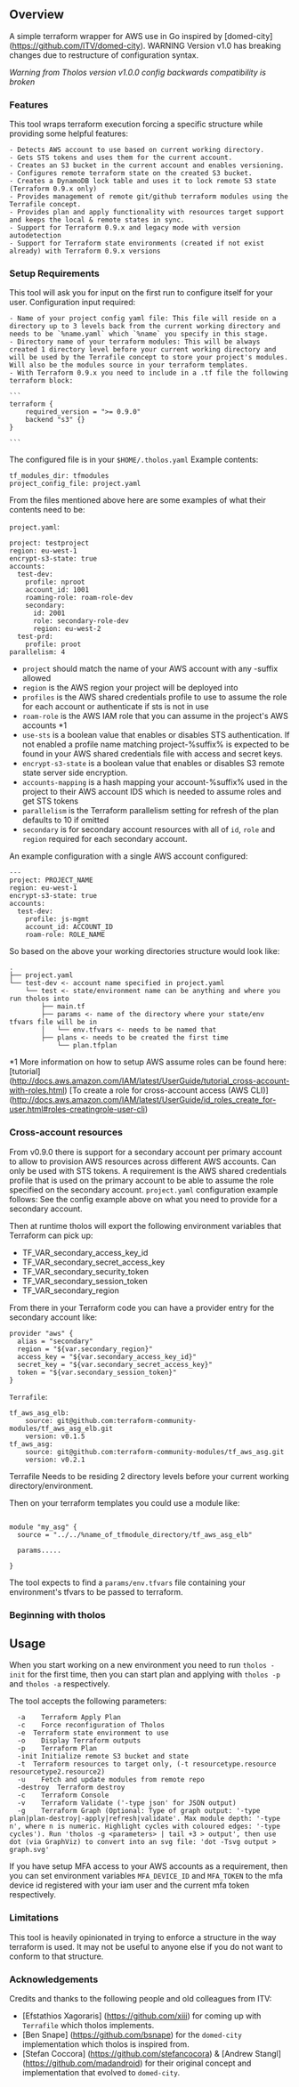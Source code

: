 ## Overview

A simple terraform wrapper for AWS use in Go inspired by [domed-city] (https://github.com/ITV/domed-city).
WARNING Version v1.0 has breaking changes due to restructure of configuration syntax.

*Warning from Tholos version v1.0.0 config backwards compatibility is broken*

### Features

This tool wraps terraform execution forcing a specific structure while providing some helpful features:

	- Detects AWS account to use based on current working directory.
	- Gets STS tokens and uses them for the current account.
	- Creates an S3 bucket in the current account and enables versioning.
	- Configures remote terraform state on the created S3 bucket.
	- Creates a DynamoDB lock table and uses it to lock remote S3 state (Terraform 0.9.x only)
	- Provides management of remote git/github terraform modules using the Terrafile concept.
	- Provides plan and apply functionality with resources target support and keeps the local & remote states in sync.
	- Support for Terraform 0.9.x and legacy mode with version autodetection
	- Support for Terraform state environments (created if not exist already) with Terraform 0.9.x versions


### Setup Requirements

This tool will ask you for input on the first run to configure itself for your user.
Configuration input required:

	- Name of your project config yaml file: This file will reside on a directory up to 3 levels back from the current working directory and needs to be `%name.yaml` which `%name` you specify in this stage.
	- Directory name of your terraform modules: This will be always created 1 directory level before your current working directory and will be used by the Terrafile concept to store your project's modules. Will also be the modules source in your terraform templates.
	- With Terraform 0.9.x you need to include in a .tf file the following terraform block:

	```
	terraform {
	    required_version = ">= 0.9.0"
	    backend "s3" {}
	}

	```

The configured file is in your `$HOME/.tholos.yaml`
Example contents:

```
tf_modules_dir: tfmodules
project_config_file: project.yaml

```



From the files mentioned above here are some examples of what their contents need to be:

`project.yaml`:

```
project: testproject
region: eu-west-1
encrypt-s3-state: true
accounts:
  test-dev:
    profile: nproot
    account_id: 1001
    roaming-role: roam-role-dev
    secondary:
      id: 2001
      role: secondary-role-dev
      region: eu-west-2
  test-prd:
    profile: proot
parallelism: 4

```
- `project` should match the name of your AWS account with any -suffix allowed
- `region` is the AWS region your project will be deployed into
- `profiles` is the AWS shared credentials profile to use to assume the role for each account or authenticate if sts is not in use
- `roam-role` is the AWS IAM role that you can assume in the project's AWS accounts *1
- `use-sts` is a boolean value that enables or disables STS authentication. If not enabled a profile name matching project-%suffix% is expected to be found in your AWS shared credentials file with access and secret keys.
- `encrypt-s3-state` is a boolean value that enables or disables S3 remote state server side encryption.
- `accounts-mapping` is a hash mapping your account-%suffix% used in the project to their AWS account IDS which is needed to assume roles and get STS tokens
- `parallelism` is the Terraform parallelism setting for refresh of the plan defaults to 10 if omitted
- `secondary` is for secondary account resources with all of `id`, `role` and `region` required for each secondary account.

An example configuration with a single AWS account configured:

```
---
project: PROJECT_NAME
region: eu-west-1
encrypt-s3-state: true
accounts:
  test-dev:
    profile: js-mgmt
    account_id: ACCOUNT_ID
    roam-role: ROLE_NAME
```


So based on the above your working directories structure would look like:

```
.
├── project.yaml
└── test-dev <- account name specified in project.yaml
    └── test <- state/environment name can be anything and where you run tholos into
        ├── main.tf
        ├── params <- name of the directory where your state/env tfvars file will be in
        │   └── env.tfvars <- needs to be named that
        ├── plans <- needs to be created the first time
            └── plan.tfplan

```

*1 More information on how to setup AWS assume roles can be found here: [tutorial] (http://docs.aws.amazon.com/IAM/latest/UserGuide/tutorial_cross-account-with-roles.html) [To create a role for cross-account access (AWS CLI)] (http://docs.aws.amazon.com/IAM/latest/UserGuide/id_roles_create_for-user.html#roles-creatingrole-user-cli)

### Cross-account resources

From v0.9.0 there is support for a secondary account per primary account to allow to provision AWS resources across different AWS accounts. Can only be used with STS tokens. A requirement is the AWS shared credentials profile that is used on the primary account to be able to assume the role specified on the secondary account. `project.yaml` configuration example follows:
See the config example above on what you need to provide for a secondary account.

Then at runtime tholos will export the following environment variables that Terraform can pick up:

- TF_VAR_secondary_access_key_id
- TF_VAR_secondary_secret_access_key
- TF_VAR_secondary_security_token
- TF_VAR_secondary_session_token
- TF_VAR_secondary_region

From there in your Terraform code you can have a provider entry for the secondary account like:

```
provider "aws" {
  alias = "secondary"
  region = "${var.secondary_region}"
  access_key = "${var.secondary_access_key_id}"
  secret_key = "${var.secondary_secret_access_key}"
  token = "${var.secondary_session_token}"
}

```

`Terrafile`:

```
tf_aws_asg_elb:
	source: git@github.com:terraform-community-modules/tf_aws_asg_elb.git
	version: v0.1.5
tf_aws_asg:
	source: git@github.com:terraform-community-modules/tf_aws_asg.git
	version: v0.2.1

```
Terrafile Needs to be residing 2 directory levels before your current working directory/environment.

Then on your terraform templates you could use a module like:

```

module "my_asg" {
  source = "../../%name_of_tfmodule_directory/tf_aws_asg_elb"

  params.....

}

```

The tool expects to find a `params/env.tfvars` file containing your environment's tfvars to be passed to terraform.




### Beginning with tholos

## Usage

When you start working on a new environment you need to run `tholos -init` for the first time, then you can start plan and applying with `tholos -p` and `tholos -a` respectively.

The tool accepts the following parameters:

```
  -a	Terraform Apply Plan
  -c	Force reconfiguration of Tholos
  -e  Terraform state environment to use
  -o	Display Terraform outputs
  -p	Terraform Plan
  -init	Initialize remote S3 bucket and state
  -t  Terraform resources to target only, (-t resourcetype.resource resourcetype2.resource2)
  -u	Fetch and update modules from remote repo
  -destroy	Terraform destroy
  -c	Terraform Console
  -v	Terraform Validate ('-type json' for JSON output)
  -g	Terraform Graph (Optional: Type of graph output: '-type plan|plan-destroy|-apply|refresh|validate'. Max module depth: '-type n', where n is numeric. Highlight cycles with coloured edges: '-type cycles'). Run 'tholos -g <parameters> | tail +3 > output', then use dot (via GraphViz) to convert into an svg file: 'dot -Tsvg output > graph.svg'

```

If you have setup MFA access to your AWS accounts as a requirement, then you can set environment variables `MFA_DEVICE_ID` and `MFA_TOKEN` to the mfa device id registered with your iam user and the current mfa token respectively.


### Limitations

This tool is heavily opinionated in trying to enforce a structure in the way terraform is used. It may not be useful to anyone else if you do not want to conform to that structure.

### Acknowledgements

Credits and thanks to the following people and old colleagues from ITV:

- [Efstathios Xagoraris] (https://github.com/xiii) for coming up with `Terrafile` which tholos implements.
- [Ben Snape] (https://github.com/bsnape) for the `domed-city` implementation which tholos is inspired from.
- [Stefan Coccora] (https://github.com/stefancocora) & [Andrew Stangl] (https://github.com/madandroid) for their original concept and implementation that evolved to `domed-city`.
